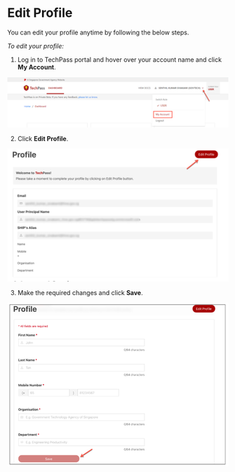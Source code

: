 # Edit Profile

You can edit your profile anytime by following the below steps.

_To edit your profile:_

1. Log in to TechPass portal and hover over your account name and click **My Account**.

<kbd>![view-account](assets/images/onboarding/po-non-se/view-account-or-profile.png)</kbd>

2. Click **Edit Profile**.

<kbd>![edit-account](assets/images/onboarding/po-non-se/edit-profile.png)</kbd>

3. Make the required changes and click **Save**.

<kbd>![save-account](assets/images/onboarding/po-non-se/save-profile.png)</kbd>
